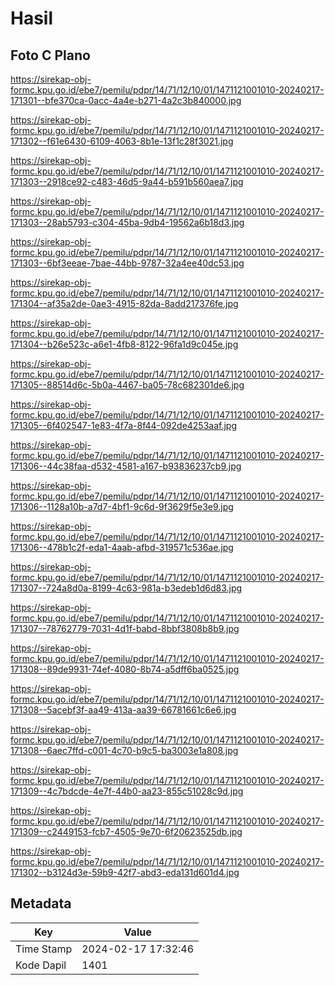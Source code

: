 # Hasil

## Foto C Plano

https://sirekap-obj-formc.kpu.go.id/ebe7/pemilu/pdpr/14/71/12/10/01/1471121001010-20240217-171301--bfe370ca-0acc-4a4e-b271-4a2c3b840000.jpg

https://sirekap-obj-formc.kpu.go.id/ebe7/pemilu/pdpr/14/71/12/10/01/1471121001010-20240217-171302--f61e6430-6109-4063-8b1e-13f1c28f3021.jpg

https://sirekap-obj-formc.kpu.go.id/ebe7/pemilu/pdpr/14/71/12/10/01/1471121001010-20240217-171303--2918ce92-c483-46d5-9a44-b591b560aea7.jpg

https://sirekap-obj-formc.kpu.go.id/ebe7/pemilu/pdpr/14/71/12/10/01/1471121001010-20240217-171303--28ab5793-c304-45ba-9db4-19562a6b18d3.jpg

https://sirekap-obj-formc.kpu.go.id/ebe7/pemilu/pdpr/14/71/12/10/01/1471121001010-20240217-171303--6bf3eeae-7bae-44bb-9787-32a4ee40dc53.jpg

https://sirekap-obj-formc.kpu.go.id/ebe7/pemilu/pdpr/14/71/12/10/01/1471121001010-20240217-171304--af35a2de-0ae3-4915-82da-8add217376fe.jpg

https://sirekap-obj-formc.kpu.go.id/ebe7/pemilu/pdpr/14/71/12/10/01/1471121001010-20240217-171304--b26e523c-a6e1-4fb8-8122-96fa1d9c045e.jpg

https://sirekap-obj-formc.kpu.go.id/ebe7/pemilu/pdpr/14/71/12/10/01/1471121001010-20240217-171305--88514d6c-5b0a-4467-ba05-78c682301de6.jpg

https://sirekap-obj-formc.kpu.go.id/ebe7/pemilu/pdpr/14/71/12/10/01/1471121001010-20240217-171305--6f402547-1e83-4f7a-8f44-092de4253aaf.jpg

https://sirekap-obj-formc.kpu.go.id/ebe7/pemilu/pdpr/14/71/12/10/01/1471121001010-20240217-171306--44c38faa-d532-4581-a167-b93836237cb9.jpg

https://sirekap-obj-formc.kpu.go.id/ebe7/pemilu/pdpr/14/71/12/10/01/1471121001010-20240217-171306--1128a10b-a7d7-4bf1-9c6d-9f3629f5e3e9.jpg

https://sirekap-obj-formc.kpu.go.id/ebe7/pemilu/pdpr/14/71/12/10/01/1471121001010-20240217-171306--478b1c2f-eda1-4aab-afbd-319571c536ae.jpg

https://sirekap-obj-formc.kpu.go.id/ebe7/pemilu/pdpr/14/71/12/10/01/1471121001010-20240217-171307--724a8d0a-8199-4c63-981a-b3edeb1d6d83.jpg

https://sirekap-obj-formc.kpu.go.id/ebe7/pemilu/pdpr/14/71/12/10/01/1471121001010-20240217-171307--78762779-7031-4d1f-babd-8bbf3808b8b9.jpg

https://sirekap-obj-formc.kpu.go.id/ebe7/pemilu/pdpr/14/71/12/10/01/1471121001010-20240217-171308--89de9931-74ef-4080-8b74-a5dff6ba0525.jpg

https://sirekap-obj-formc.kpu.go.id/ebe7/pemilu/pdpr/14/71/12/10/01/1471121001010-20240217-171308--5acebf3f-aa49-413a-aa39-66781661c6e6.jpg

https://sirekap-obj-formc.kpu.go.id/ebe7/pemilu/pdpr/14/71/12/10/01/1471121001010-20240217-171308--6aec7ffd-c001-4c70-b9c5-ba3003e1a808.jpg

https://sirekap-obj-formc.kpu.go.id/ebe7/pemilu/pdpr/14/71/12/10/01/1471121001010-20240217-171309--4c7bdcde-4e7f-44b0-aa23-855c51028c9d.jpg

https://sirekap-obj-formc.kpu.go.id/ebe7/pemilu/pdpr/14/71/12/10/01/1471121001010-20240217-171309--c2449153-fcb7-4505-9e70-6f20623525db.jpg

https://sirekap-obj-formc.kpu.go.id/ebe7/pemilu/pdpr/14/71/12/10/01/1471121001010-20240217-171302--b3124d3e-59b9-42f7-abd3-eda131d601d4.jpg


## Metadata

| Key        | Value               |
| ---------- | ------------------- |
| Time Stamp | 2024-02-17 17:32:46 |
| Kode Dapil | 1401                |



